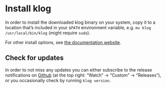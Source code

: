 # Install klog

In order to install the downloaded klog binary on your system, copy it
to a location that’s included in your `$PATH` environment variable, e.g.
`mv klog /usr/local/bin/klog` (might require `sudo`).

For other install options, see [the documentation website](https://klog.jotaen.net/#get-klog).

## Check for updates

In order to not miss any updates you can either subscribe to the release
notifications on [Github](https://github.com/jotaen/klog) (at the top right:
“Watch” → “Custom” → “Releases”), or you occasionally check by running
`klog version`.
